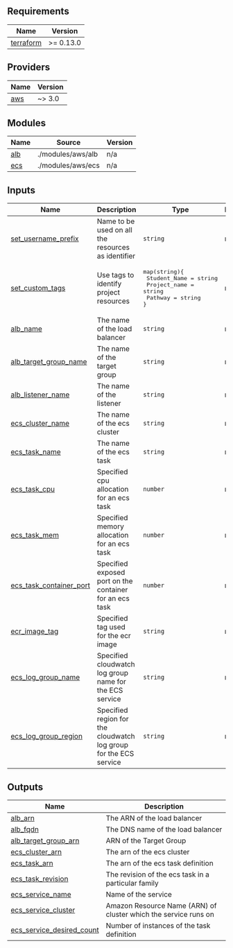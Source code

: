 <!-- BEGIN_TF_DOCS -->
## Requirements

| Name | Version |
|------|---------|
| <a name="requirement_terraform"></a> [terraform](#requirement\_terraform) | >= 0.13.0 |

## Providers

| Name | Version |
|------|---------|
| <a name="requirement_aws"></a> [aws](#requirement\_aws) | ~> 3.0 |

## Modules

| Name | Source | Version |
|------|--------|---------|
| <a name="module_alb"></a> [alb](#module\_alb) | ./modules/aws/alb | n/a |
| <a name="module_ecs"></a> [ecs](#module\_ecs) | ./modules/aws/ecs | n/a |

<!-- ## Resources

No resources. -->

## Inputs

| Name | Description | Type | Default | Required |
|------|-------------|------|---------|:--------:|
| <a name="input_set_username_prefix"></a> [set\_username\_prefix](#input\_set\_username\_prefix) | Name to be used on all the resources as identifier | `string` | null | yes |
| <a name="input_set_custom_tags"></a> [set\_custom\_tags](#input\_set\_custom\_tags) | Use tags to identify project resources | <pre>map(string){<br>  Student_Name = string<br>  Project_name = string<br>  Pathway = string<br>}</pre> | null | yes |
| <a name="input_alb_name"></a> [alb\_name](#input\_alb\_name) | The name of the load balancer | `string` | null | yes |
| <a name="input_alb_target_group_name"></a> [alb\_target\_group\_name](#input\_alb\_target\_group\_name) | The name of the target group | `string` | null | yes |
| <a name="input_alb_listener_name"></a> [alb\_listener\_name](#input\_alb\_listener\_name) | The name of the listener | `string` | null | yes |
| <a name="input_ecs_cluster_name"></a> [ecs\_cluster\_name](#input\_ecs\_cluster\_name) | The name of the ecs cluster | `string` | null | yes |
| <a name="input_ecs_task_name"></a> [ecs\_task\_name](#input\_ecs\_task\_name) | The name of the ecs task | `string` | null | yes |
| <a name="input_ecs_task_cpu"></a> [ecs\_task\_cpu](#input\_ecs\_task\_cpu) | Specified cpu allocation for an ecs task | `number` | null | yes |
| <a name="input_ecs_task_mem"></a> [ecs\_task\_mem](#input\_ecs\_task\_mem) | Specified memory allocation for an ecs task | `number` | null | yes |
| <a name="input_ecs_task_container_port"></a> [ecs\_task\_container\_port](#input\_ecs\_task\_container\_port) | Specified exposed port on the container for an ecs task | `number` | null | yes |
| <a name="input_ecr_image_tag"></a> [ecr\_image\_tag](#input\_ecr\_image\_tag) | Specified tag used for the ecr image | `string` | null | yes |
| <a name="input_ecs_log_group_name"></a> [ecs\_log\_group\_name](#input\_ecs\_log\_group\_name) | Specified cloudwatch log group name for the ECS service | `string` | null | yes |
| <a name="input_ecs_log_group_region"></a> [ecs\_log\_group\_region](#input\_ecs\_log\_group\_region) | Specified region for the cloudwatch log group for the ECS service | `string` | null | yes |

## Outputs

| Name | Description |
|------|-------------|
| <a name="output_alb_arn"></a> [alb\_arn](#output\_alb\_arn) | The ARN of the load balancer |
| <a name="output_alb_fqdn"></a> [alb\_fqdn](#output\_alb\_fqdn) | The DNS name of the load balancer |
| <a name="output_alb_target_group_arn"></a> [alb\_target\_group\_arn](#output\_alb\_target\_group\_arn) | ARN of the Target Group |
| <a name="output_ecs_cluster_arn"></a> [ecs\_cluster\_arn](#output\_ecs\_cluster\_arn) | The arn of the ecs cluster |
| <a name="output_ecs_task_arn"></a> [ecs\_task\_arn](#output\_ecs\_task\_arn) | The arn of the ecs task definition |
| <a name="output_ecs_task_revision"></a> [ecs\_task\_revision](#output\_ecs\_task\_revision) | The revision of the ecs task in a particular family |
| <a name="output_ecs_service_name"></a> [ecs\_service\_name](#output\_ecr\_service\_name) | Name of the service |
| <a name="output_ecs_service_cluster"></a> [ecs\_service\_cluster](#output\_ecs\_service\_cluster) | Amazon Resource Name (ARN) of cluster which the service runs on |
| <a name="output_ecs_service_desired_count"></a> [ecs\_service\_desired\_count](#output\_ecs\_service\_desired\_count) | Number of instances of the task definition |
<!-- END_TF_DOCS -->
